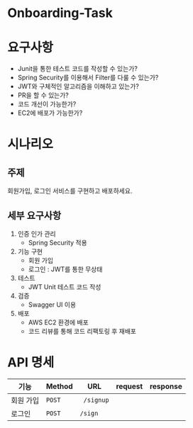 # Onboarding-Task

# 요구사항
- Junit을 통한 테스트 코드를 작성할 수 있는가?
- Spring Security를 이용해서 Filter를 다룰 수 있는가?
- JWT와 구체적인 알고리즘을 이해하고 있는가?
- PR을 할 수 있는가?
- 코드 개선이 가능한가?
- EC2에 배포가 가능한가?

# 시나리오 
## 주제
회원가입, 로그인 서비스를 구현하고 배포하세요.
## 세부 요구사항
1. 인증 인가 관리
   - Spring Security 적용
2. 기능 구현
   - 회원 가입
    - 로그인 : JWT를 통한 무상태
3. 테스트
    - JWT Unit 테스트 코드 작성
4. 검증
   - Swagger UI 이용
5. 배포
    - AWS EC2 환경에 배포
    - 코드 리뷰를 통해 코드 리팩토링 후 재배포 


# API 명세 
| 기능        | Method   | URL                       | request | response |
|-----------|----------|---------------------------|---------|----------|
| 회원 가입     | `POST`   | ` /signup`                 |     |      | 
| 로그인 | `POST`    | `/sign`       |    |   |

